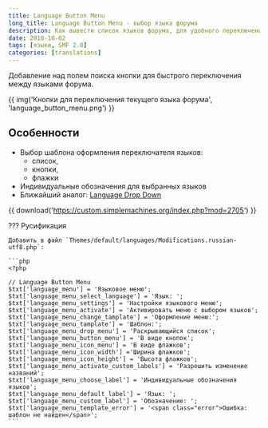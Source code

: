 ```yaml
---
title: Language Button Menu
long_title: Language Button Menu - выбор языка форума
description: Как вывести список языков форума, для удобного переключения.
date: 2010-10-02
tags: [языки, SMF 2.0]
categories: [translations]
---
```


Добавление над полем поиска кнопки для быстрого переключения между языками форума.

<!-- more -->

{{ img('Кнопки для переключения текущего языка форума', 'language_button_menu.png') }}

## Особенности

- Выбор шаблона оформления переключателя языков:
    - список,
    - кнопки,
    - флажки
- Индивидуальные обозначения для выбранных языков
- Ближайший аналог: [Language Drop Down](https://custom.simplemachines.org/index.php?mod=598)

{{ download('https://custom.simplemachines.org/index.php?mod=2705') }}

??? Русификация

    Добавить в файл `Themes/default/languages/Modifications.russian-utf8.php`:

    ```php
    <?php

    // Language Button Menu
    $txt['language_menu'] = 'Языковое меню';
    $txt['language_menu_select_language'] = 'Язык: ';
    $txt['language_menu_settings'] = 'Настройки языкового меню';
    $txt['language_menu_activate'] = 'Активировать меню с выбором языков';
    $txt['language_menu_change_tamplate'] = 'Оформление меню:';
    $txt['language_menu_tamplate'] = 'Шаблон:';
    $txt['language_menu_drop_menu'] = 'Раскрывающийся список';
    $txt['language_menu_button_menu'] = 'В виде кнопок';
    $txt['language_menu_icon_menu'] = 'В виде флажков';
    $txt['language_menu_icon_width'] ='Ширина флажков';
    $txt['language_menu_icon_height'] = 'Высота флажков';
    $txt['language_menu_activate_custom_labels'] = 'Разрешить изменение названий';
    $txt['language_menu_choose_label'] = 'Индивидуальные обозначения языков';
    $txt['language_menu_default_label'] = 'Язык: ';
    $txt['language_menu_custom_label'] = 'Обозначение: ';
    $txt['language_menu_template_error'] = '<span class="error">Ошибка: шаблон не найден</span>';
    ```
